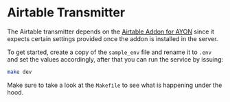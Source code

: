 # Airtable Transmitter

The Airtable transmitter depends on the [Airtable Addon for AYON](https://github.com/ynput/ayon-airtable) since it expects certain settings provided once the addon is installed in the server.

To get started, create a copy of the `sample_env` file and rename it to `.env` and set the values accordingly, after that you can run the service by issuing:
```sh
make dev
```

Make sure to take a look at the `Makefile` to see what is happening under the hood.
